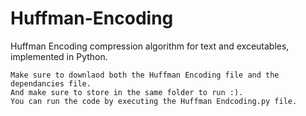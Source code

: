 # Huffman-Encoding
Huffman Encoding compression algorithm for text and exceutables, implemented in Python.

    Make sure to downlaod both the Huffman Encoding file and the dependancies file.
    And make sure to store in the same folder to run :).
    You can run the code by executing the Huffman Endcoding.py file.
